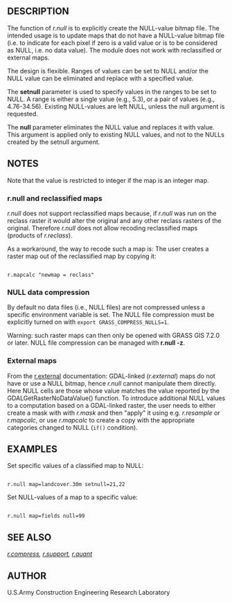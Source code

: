 
## DESCRIPTION

The function of *r.null* is to explicitly create the NULL-value
bitmap file. The intended usage is to update maps that do not have a
NULL-value bitmap file (i.e. to indicate for each pixel if zero is a valid
value or is to be considered as NULL, i.e. no data value). The module does
not work with reclassified or external maps.

The design is flexible. Ranges of values can be set to NULL and/or the NULL
value can be eliminated and replace with a specified value.

The **setnull** parameter is used to specify values in the ranges to
be set to NULL. A range is either a single value (e.g., 5.3), or a pair of
values (e.g., 4.76-34.56). Existing NULL-values are left NULL, unless the
null argument is requested.

The **null** parameter eliminates the NULL value and replaces it with
value. This argument is applied only to existing NULL values, and not to the
NULLs created by the setnull argument.

## NOTES

Note that the value is restricted to integer if the map is an integer map.

### r.null and reclassified maps

*r.null* does not support reclassified maps because, if *r.null*
was run on the reclass raster it would alter the original and any other
reclass rasters of the original. Therefore *r.null* does not allow
recoding reclassified maps (products of *r.reclass*).

As a workaround, the way to recode such a map is: The user creates a raster
map out of the reclassified map by copying it:

```

r.mapcalc "newmap = reclass"

```

### NULL data compression

By default no data files (i.e., NULL files) are not compressed unless a
specific environment variable is set. The NULL file compression must be
explicitly turned on with `export GRASS_COMPRESS_NULLS=1`.

Warning: such raster maps can then only be opened with GRASS GIS 7.2.0 or
later. NULL file compression can be managed with **r.null -z**.

### External maps

From the [r.external](r.external.html) documentation: GDAL-linked
(*r.external*) maps do not have or use a NULL bitmap, hence *r.null* cannot
manipulate them directly. Here NULL cells are those whose value matches
the value reported by the GDALGetRasterNoDataValue() function.
To introduce additional NULL values to a computation based on a GDAL-linked
raster, the user needs to either create a mask with with *r.mask* and
then "apply" it using e.g. *r.resample* or *r.mapcalc*,
or use *r.mapcalc* to create a copy with the appropriate categories
changed to NULL (`if()` condition).

## EXAMPLES

Set specific values of a classified map to NULL:

```

r.null map=landcover.30m setnull=21,22

```

Set NULL-values of a map to a specific value:

```

r.null map=fields null=99

```

## SEE ALSO

*[r.compress](r.compress.html),
[r.support](r.support.html),
[r.quant](r.quant.html)*

## AUTHOR

U.S.Army Construction Engineering Research Laboratory
